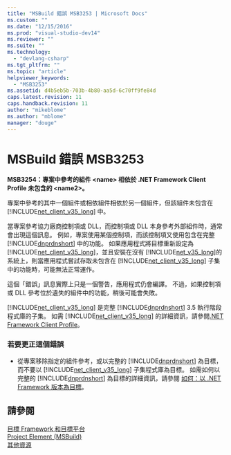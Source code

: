 ```yaml
---
title: "MSBuild 錯誤 MSB3253 | Microsoft Docs"
ms.custom: ""
ms.date: "12/15/2016"
ms.prod: "visual-studio-dev14"
ms.reviewer: ""
ms.suite: ""
ms.technology: 
  - "devlang-csharp"
ms.tgt_pltfrm: ""
ms.topic: "article"
helpviewer_keywords: 
  - "MSB3253"
ms.assetid: d4b5eb5b-703b-4b80-aa5d-6c70ff9fe84d
caps.latest.revision: 11
caps.handback.revision: 11
author: "mikeblome"
ms.author: "mblome"
manager: "douge"
---
```

# MSBuild 錯誤 MSB3253
**MSB3254：專案中參考的組件 \<name\> 相依於 .NET Framework Client Profile 未包含的 \<name2\>。**  
  
 專案中參考的其中一個組件或相依組件相依於另一個組件，但該組件未包含在 [!INCLUDE[net_client_v35_long](../misc/includes/net_client_v35_long_md.md)] 中。  
  
 當專案參考協力廠商控制項或 DLL，而控制項或 DLL 本身參考外部組件時，通常會出現這個訊息。  例如，專案使用某個控制項，而該控制項又使用包含在完整 [!INCLUDE[dnprdnshort](../code-quality/includes/dnprdnshort_md.md)] 中的功能。  如果應用程式將目標重新設定為 [!INCLUDE[net_client_v35_long](../misc/includes/net_client_v35_long_md.md)]，並且安裝在沒有 [!INCLUDE[net_v35_long](../misc/includes/net_v35_long_md.md)]的系統上，則當應用程式嘗試存取未包含在 [!INCLUDE[net_client_v35_long](../misc/includes/net_client_v35_long_md.md)] 子集中的功能時，可能無法正常運作。  
  
 這個「錯誤」訊息實際上只是一個警告，應用程式仍會編譯。  不過，如果控制項或 DLL 參考位於遺失的組件中的功能，稍後可能會失敗。  
  
 [!INCLUDE[net_client_v35_long](../misc/includes/net_client_v35_long_md.md)] 是完整 [!INCLUDE[dnprdnshort](../code-quality/includes/dnprdnshort_md.md)] 3.5 執行階段程式庫的子集。  如需 [!INCLUDE[net_client_v35_long](../misc/includes/net_client_v35_long_md.md)] 的詳細資訊，請參閱[.NET Framework Client Profile](../Topic/.NET%20Framework%20Client%20Profile.md)。  
  
### 若要更正這個錯誤  
  
-   從專案移除指定的組件參考，或以完整的 [!INCLUDE[dnprdnshort](../code-quality/includes/dnprdnshort_md.md)] 為目標，而不要以 [!INCLUDE[net_client_v35_long](../misc/includes/net_client_v35_long_md.md)] 子集程式庫為目標。  如需如何以完整的 [!INCLUDE[dnprdnshort](../code-quality/includes/dnprdnshort_md.md)] 為目標的詳細資訊，請參閱 [如何：以 .NET Framework 版本為目標](../ide/how-to-target-a-version-of-the-dotnet-framework.md)。  
  
## 請參閱  
 [目標 Framework 和目標平台](../msbuild/msbuild-target-framework-and-target-platform.md)   
 [Project Element \(MSBuild\)](../msbuild/project-element-msbuild.md)   
 [其他資源](../msbuild/additional-msbuild-resources.md)